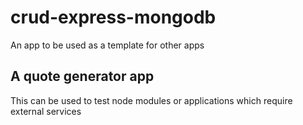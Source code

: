 # crud-express-mongodb

An app to be used as a template for other apps

## A quote generator app

This can be used to test node modules or applications which require external services
